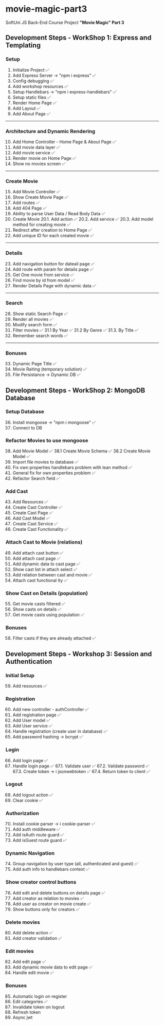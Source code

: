 # movie-magic-part3
SoftUni JS Back-End Course Project <strong>"Movie Magic" Part 3</strong>

## Development Steps - WorkShop 1: Express and Templating

### Setup
1. Initialize Project ✅
2. Add Express Server -> "npm i express" ✅
3. Config debugging ✅
4. Add workshop resources ✅
5. Setup Handlebars -> "npm i express-handlebars" ✅
6. Setup static files ✅
7. Render Home Page ✅
8. Add Layout ✅
9. Add About Page ✅
---

### Architecture and Dynamic Rendering
10. Add Home Controller - Home Page & About Page ✅
11. Add movie data layer ✅
12. Add movie service ✅
13. Render movie on Home Page ✅
14. Show no movies screen ✅
---

### Create Movie
15. Add Movie Controller ✅
16. Show Create Movie Page ✅
17. Add routes ✅
18. Add 404 Page ✅
19. Ability to parse User Data / Read Body Data ✅
20. Create Movie
20.1. Add action ✅
20.2. Add service ✅
20.3. Add model method for creating movie ✅
21. Redirect after creation to Home Page ✅
22. Add unique ID for each created movie ✅
---

### Details
23. Add navigation button for dateail page ✅
24. Add route with param for details page ✅
25. Get One movie from service ✅
26. Find movie by id from model ✅
27. Render Details Page with dynamic data ✅
---

### Search
28. Show static Search Page ✅
29. Render all movies ✅
30. Modify search form ✅
31. Filter movies ✅
31.1 By Year ✅
31.2 By Genre ✅
31.3. By Title ✅
32. Remember search words ✅
---

### Bonuses
33. Dynamic Page Title ✅
34. Movie Raiting (temporary solution) ✅
35. File Persistance -> Dynamic DB ✅


## Development Steps - WorkShop 2: MongoDB Database

### Setup Database
36. Install mongoose -> "npm i mongoose" ✅
37. Connect to DB

### Refactor Movies to use mongoose
38. Add Movie Model ✅
38.1 Create Movie Schema ✅
38.2 Create Movie Model ✅
39. Import file movies to database ✅
40. Fix own properties handlebars problem with lean method ✅
41. General fix for own properties problem ✅
42. Refactor Search field ✅

### Add Cast
43. Add Resources ✅
44. Create Cast Controller ✅
45. Create Cast Page ✅
46. Add Cast Model ✅
47. Create Cast Service ✅
48. Create Cast Functionality ✅

### Attach Cast to Movie (relations)
49. Add attach cast button ✅
50. Add attach cast page ✅
51. Add dynamic data to cast page ✅
52. Show cast list in attach select ✅
53. Add relation between cast and movie ✅
54. Attach cast functional ity ✅

### Show Cast on Details (population)
55. Get movie casts filtered ✅
56. Show casts on details ✅
57. Get movie casts using population ✅

### Bonuses
58. Filter casts if they are already attached ✅

## Development Steps - Workshop 3: Session and Authentication

### Initial Setup

59. Add resources ✅

### Registration

60. Add new controller - authController ✅
61. Add registration page ✅
62. Add User model ✅
63. Add User service ✅
64. Handle registration (create user in database) ✅
65. Add password hashing -> bcrypt ✅

### Login

66. Add login page ✅
67. Handle login page ✅
67.1. Validate user ✅
67.2. Validate password ✅
67.3. Create token -> i jsonwebtoken ✅
67.4. Return token to client ✅

### Logout

68. Add logout action ✅
69. Clear cookie ✅

### Authorization

70. Install cookie parser -> i cookie-parser ✅
71. Add auth middleware ✅
72. Add isAuth route guard ✅
73. Add isGuest route guard ✅

### Dynamic Navigation

74. Group navigation by user type (all, authenticated and guest) ✅
75. Add auth info to handlebars context ✅

### Show creator control buttons

76. Add edit and delete buttons on details page ✅
77. Add creator as relation to movies ✅
78. Add user as creator on movie create ✅
79. Show buttons only for creators ✅

### Delete movies

80. Add delete action ✅
81. Add creator validation ✅

### Edit movies

82. Add edit page ✅
83. Add dynamic movie data to edit page ✅
84. Handle edit movie ✅

### Bonuses

85. Automatic login on register
86. Edit categories ✅
87. Invalidate token on logout
88. Refresh token
89. Async jwt